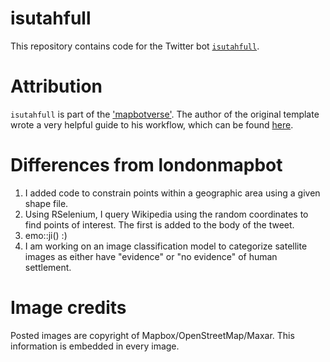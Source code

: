 
# isutahfull

This repository contains code for the Twitter bot [`isutahfull`](https://twitter.com/isutahfull).

# Attribution

`isutahfull` is part of the ['mapbotverse'](https://github.com/matt-dray/londonmapbot). The author of the original template wrote a very helpful guide to his workflow, which can be found [here](https://www.rostrum.blog/2020/09/21/londonmapbot/).

# Differences from londonmapbot

1. I added code to constrain points within a geographic area using a given shape file.
2. Using RSelenium, I query Wikipedia using the random coordinates to find points of interest. The first is added to the body of the tweet.
3. emo::ji() :)
4. I am working on an image classification model to categorize satellite images as either have "evidence" or "no evidence" of human settlement.

# Image credits

Posted images are copyright of Mapbox/OpenStreetMap/Maxar. This information is embedded in every image.
